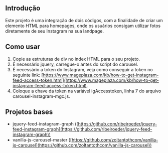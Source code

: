 
## Introdução

Este projeto é uma integração de dois códigos, com a finalidade de criar um elemento HTML para homepages, onde os usuários consigam utilizar fotos diretamente de seu Instagram na sua landpage.

## Como usar

1. Copie as estruturas de div no index HTML para o seu projeto.
2. É necessário jquery, carregue-o antes do script do carousel.
3. É necessário a token do Instagram, veja como conseguir a token no seguinte link: [https://www.mageplaza.com/kb/how-to-get-instagram-feed-access-token.html](https://www.mageplaza.com/kb/how-to-get-instagram-feed-access-token.html).
4. Coloque a chave da token na variável igAccesstoken, linha 7 do arquivo carousel-instagram-mgc.js.

## Projetos bases

* jquery-feed-instagram-graph ([https://github.com/ribeiroeder/jquery-feed-instagram-graph](https://github.com/ribeiroeder/jquery-feed-instagram-graph))
* vanilla-js-carousel-master ([https://github.com/zoltantothcom/vanilla-js-carousel](https://github.com/zoltantothcom/vanilla-js-carousel))
